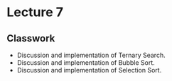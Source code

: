 # Lecture 7

## Classwork

- Discussion and implementation of Ternary Search.
- Discussion and implementation of Bubble Sort.
- Discussion and implementation of Selection Sort.
